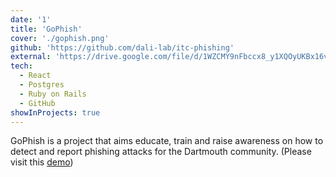 ```yaml
---
date: '1'
title: 'GoPhish'
cover: './gophish.png'
github: 'https://github.com/dali-lab/itc-phishing'
external: 'https://drive.google.com/file/d/1WZCMY9nFbccx8_y1XQOyUKBx16vFiOh-/view?usp=sharing'
tech:
  - React
  - Postgres
  - Ruby on Rails
  - GitHub
showInProjects: true
---
```


GoPhish is a project that aims educate, train and raise awareness on how to detect and report phishing attacks for the Dartmouth community. (Please visit this [demo](https://drive.google.com/file/d/1WZCMY9nFbccx8_y1XQOyUKBx16vFiOh-/view?usp=sharing))